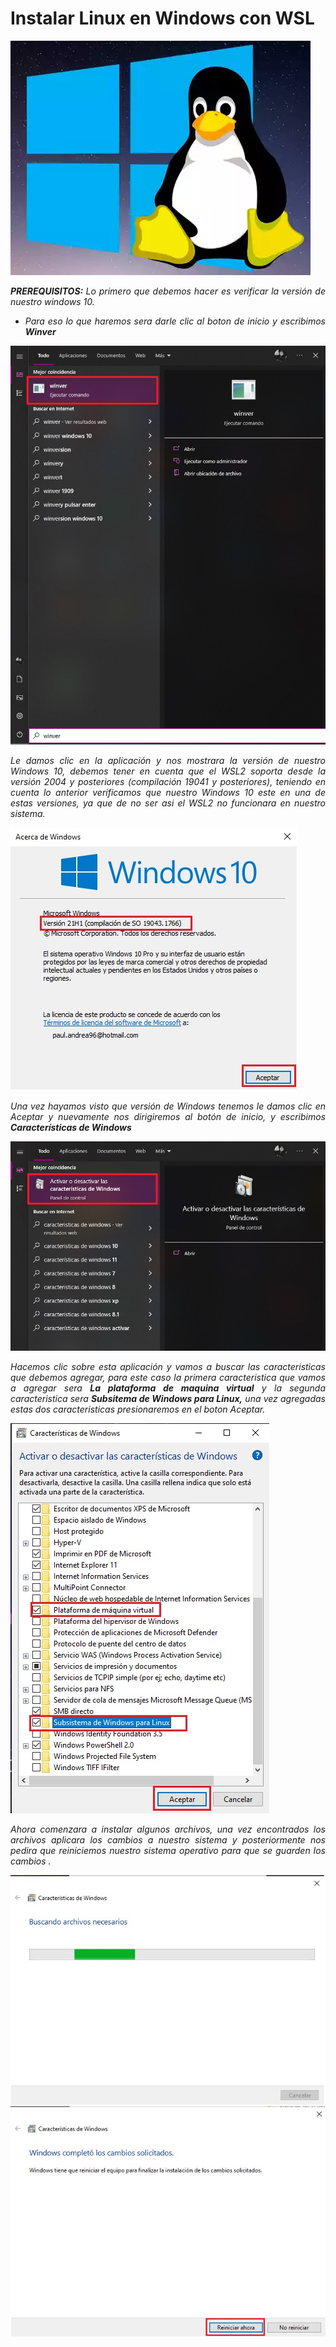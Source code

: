 # <b>Instalar Linux en Windows con WSL</b>

![Intalacion WSL2](img_Inst/img01.webp) 

<cite style="display:block; text-align: justify">
<b>PREREQUISITOS: </b> Lo primero que debemos hacer es verificar la versión de nuestro windows 10.

* Para eso lo que haremos sera darle clic al boton de inicio y escribimos <b>Winver</b></cite>

![Intalacion WSL2](img_Inst/img02.jpg) 

<cite style="display:block; text-align: justify">Le damos clic en la aplicación y nos mostrara la versión de nuestro Windows 10, debemos tener en cuenta que el WSL2 soporta desde la versión 2004 y posteriores (compilación 19041 y posteriores), teniendo en cuenta lo anterior verificamos que nuestro Windows 10 este en una de estas versiones, ya que de no ser asi el WSL2 no funcionara en nuestro sistema.</cite>

![Intalacion WSL2](img_Inst/img03.jpg) 

<cite style="display:block; text-align: justify">Una vez hayamos visto que versión de Windows tenemos le damos clic en Aceptar y nuevamente nos dirigiremos al botón de inicio, y escribimos <b>Características de Windows</b></cite>

![Intalacion WSL2](img_Inst/img04.jpg)

<cite style="display:block; text-align: justify">Hacemos clic sobre esta aplicación y vamos a buscar las caracteristicas que debemos agregar, para este caso la primera caracteristica que vamos a agregar sera <b>La plataforma de maquina virtual</b> y la segunda caracteristica sera <b> Subsitema de Windows para Linux,</b> una vez agregadas estas dos caracteristicas presionaremos en el boton Aceptar.</cite>

![Intalacion WSL2](img_Inst/img05.jpg)

<cite style="display:block; text-align: justify">Ahora comenzara a instalar algunos archivos, una vez encontrados los archivos aplicara los cambios a nuestro sistema y posteriormente nos pedira que reiniciemos nuestro sistema operativo para que se guarden los cambios .</cite>

![Intalacion WSL2](img_Inst/img06.jpg)
![Intalacion WSL2](img_Inst/img07.jpg)





